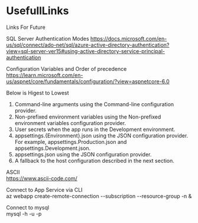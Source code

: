 # UsefullLinks
Links For Future

SQL Server Authentication Modes
https://docs.microsoft.com/en-us/sql/connect/ado-net/sql/azure-active-directory-authentication?view=sql-server-ver15#using-active-directory-service-principal-authentication


Configuration Variables and Order of precedence
https://learn.microsoft.com/en-us/aspnet/core/fundamentals/configuration/?view=aspnetcore-6.0

Below is Higest to Lowest
1) Command-line arguments using the Command-line configuration provider.
2) Non-prefixed environment variables using the Non-prefixed environment variables configuration provider.
3) User secrets when the app runs in the Development environment.
4) appsettings.{Environment}.json using the JSON configuration provider. For example, appsettings.Production.json and appsettings.Development.json.
5) appsettings.json using the JSON configuration provider.
6) A fallback to the host configuration described in the next section.

ASCII </br>
https://www.ascii-code.com/ </br>


Connect to App Service via CLI </br>
az webapp create-remote-connection --subscription <subscriptionId> --resource-group <rgName> -n <webAppName> &
</br>

Connect to mysql </br>
mysql -h <hostName> -u <userName> -p
